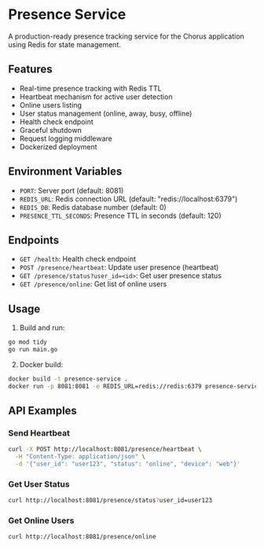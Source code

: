 # Presence Service

A production-ready presence tracking service for the Chorus application using Redis for state management.

## Features

- Real-time presence tracking with Redis TTL
- Heartbeat mechanism for active user detection
- Online users listing
- User status management (online, away, busy, offline)
- Health check endpoint
- Graceful shutdown
- Request logging middleware
- Dockerized deployment

## Environment Variables

- `PORT`: Server port (default: 8081)
- `REDIS_URL`: Redis connection URL (default: "redis://localhost:6379")
- `REDIS_DB`: Redis database number (default: 0)
- `PRESENCE_TTL_SECONDS`: Presence TTL in seconds (default: 120)

## Endpoints

- `GET /health`: Health check endpoint
- `POST /presence/heartbeat`: Update user presence (heartbeat)
- `GET /presence/status?user_id=<id>`: Get user presence status
- `GET /presence/online`: Get list of online users

## Usage

1. Build and run:
```bash
go mod tidy
go run main.go
```

2. Docker build:
```bash
docker build -t presence-service .
docker run -p 8081:8081 -e REDIS_URL=redis://redis:6379 presence-service
```

## API Examples

### Send Heartbeat
```bash
curl -X POST http://localhost:8081/presence/heartbeat \
  -H "Content-Type: application/json" \
  -d '{"user_id": "user123", "status": "online", "device": "web"}'
```

### Get User Status
```bash
curl http://localhost:8081/presence/status?user_id=user123
```

### Get Online Users
```bash
curl http://localhost:8081/presence/online
```